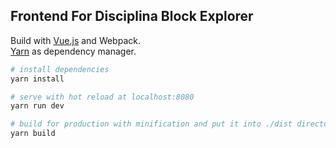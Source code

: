## Frontend For Disciplina Block Explorer

Build with [Vue.js](https://vuejs.org/) and Webpack.  
[Yarn](https://yarnpkg.com/) as dependency manager.

``` bash
# install dependencies
yarn install

# serve with hot reload at localhost:8080
yarn run dev

# build for production with minification and put it into ./dist directory
yarn build
```
